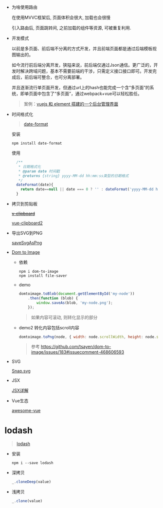 * 为啥使用路由

  在使用MVVC框架后, 页面体积会很大, 加载也会很慢

  引入路由后, 页面跳转间, 之前加载的组件等资源, 可被重复利用.

* 开发模式

  以前是多页面、前后端不分离的方式开发，并且前端页面都是通过后端模板视图输出的。

  如今流行前后端分离开发，狭隘来说，前后端仅通过Json通信。更广泛的，开发时解决跨域问题，基本不需要前端的干涉，只需定义接口接口即可。开发完成后，前后端可整合，也可分离部署。

  并且逐渐流行单页面开发，但通过url上的hash也能完成一个含“多页面”的系统，即单页面中包含了“多页面”，通过webpack+vue可以轻松胜任。

  > 案例：[vuejs 和 element 搭建的一个后台管理界面](https://www.cnblogs.com/taylorchen/p/6083099.html)

* 时间格式化

  > [date-format](https://www.npmjs.com/package/date-format)

  安装

  ```shell
  npm install date-format
  ```

  使用

  ```javascript
    /**
     * 日期格式化
     * @param date 时间戳
     * @returns {string} yyyy-MM-dd hh:mm:ss类型的日期格式
     */
    dateFormat(date){
      return date==null || date === 0 ? '' : dateFormat('yyyy-MM-dd hh:mm:ss', new Date(date))
    }
  ```

* 拷贝到剪贴板

  [~~v-clipboard~~](https://www.npmjs.com/package/v-clipboard)

  [vue-clipboard2](https://www.npmjs.com/package/vue-clipboard2)

* 导出SVG到PNG

  [saveSvgAsPng](https://www.npmjs.com/package/save-svg-as-png)
  
* [Dom to Image](https://www.npmjs.com/package/dom-to-image)

  * 依赖

    ```shell
    npm i dom-to-image
    npm install file-saver
    ```

  * demo

    ```javascript
    domtoimage.toBlob(document.getElementById('my-node'))
        .then(function (blob) {
            window.saveAs(blob, 'my-node.png');
        });
    ```

    > 如果内容可滚动, 则转化显示的部分

  * demo2 转化内容包括scroll内容

    ```javascript
    domtoimage.toPng(node, { width: node.scrollWidth, height: node.scrollHeight })
    ```

    > 参考 https://github.com/tsayen/dom-to-image/issues/183#issuecomment-468606593

* SVG

  [Snap.svg](http://snapsvg.io/)

* JSX

  [JSX详解](https://www.jianshu.com/p/3345e94baec0)

* Vue生态

  [awesome-vue](https://github.com/vuejs/awesome-vue)

# lodash

> [lodash](https://lodash.com/)

* 安装

  ```shell
  npm i --save lodash
  ```

* 深拷贝

  ```js
  _.cloneDeep(value)
  ```

* 浅拷贝

  ```js
  _.clone(value)
  ```

  

